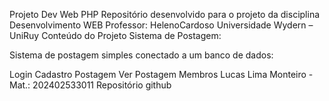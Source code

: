 Projeto Dev Web PHP
Repositório desenvolvido para o projeto da disciplina Desenvolvimento WEB
Professor: HelenoCardoso
Universidade Wydern – UniRuy
Conteúdo do Projeto
Sistema de Postagem:

Sistema de postagem simples conectado a um banco de dados:

Login
Cadastro
Postagem
Ver Postagem
Membros
Lucas Lima Monteiro - Mat.: 202402533011 Repositório github
